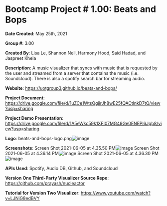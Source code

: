 # Bootcamp Project # 1.00: Beats and Bops

**Date Created**: May 25th, 2021

**Group #**: 3.00

**Created By**: Lisa Le, Shannon Nell, Harmony Hood, Said Hadad, and Jaspreet Khela

**Description**: A music visualizer that syncs with music that is requested by the user and streamed from a server that contains the music (i.e. Soundcloud). There is also a spotify search bar for streaming audio.

**Website**: https://uotgroup3.github.io/beats-and-bops/

**Project Document**: https://drive.google.com/file/d/1uZCe1WtsQgjirJh8wE25fQACtlnkD7tQ/view?usp=sharing

**Project Demo Presentation**: https://drive.google.com/file/d/1A5eWkc59k1XFI07MG49Ge0ENEPl6Jgb8/view?usp=sharing

**Logo**: beats-and-bops-logo.png![image](https://user-images.githubusercontent.com/80941606/120854037-91d77380-c54a-11eb-880f-a773e8cb84cf.png)

**Screenshots**:
Screen Shot 2021-06-05 at 4.35.50 PM![image](https://user-images.githubusercontent.com/80941606/120904862-86547d00-c61c-11eb-9507-ff4451b9cdd2.png)
Screen Shot 2021-06-05 at 4.36.14 PM![image](https://user-images.githubusercontent.com/80941606/120904863-894f6d80-c61c-11eb-8e0a-e49b8ba415e9.png)
Screen Shot 2021-06-05 at 4.36.30 PM![image](https://user-images.githubusercontent.com/80941606/120904865-8bb1c780-c61c-11eb-8770-dbfe7f7d68cd.png)

**APIs Used**: Spotify, Audio DB, Github, and Soundcloud

**Version One Third-Party Visualizer Source Repo**: https://github.com/prayash/nucleactor

**Tutorial for Version Two Visualizer**: https://www.youtube.com/watch?v=LJNiG8edBVY
